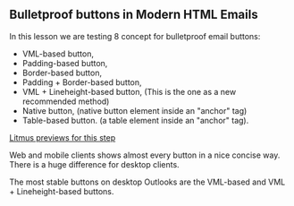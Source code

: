 ## Bulletproof buttons in Modern HTML Emails

In this lesson we are testing 8 concept for bulletproof email buttons:
- VML-based button,
- Padding-based button,
- Border-based button,
- Padding + Border-based button,
- VML + Lineheight-based button, (This is the one as a new recommended method)
- Native button, (native button element inside an "anchor" tag)
- Table-based button. (a table element inside an "anchor" tag).

[Litmus previews for this step](https://litmus.com/checklist/emails/public/1b89599)

Web and mobile clients shows almost every button in a nice concise way.
There is a huge difference for desktop clients.

The most stable buttons on desktop Outlooks are the VML-based and VML + Lineheight-based
buttons.